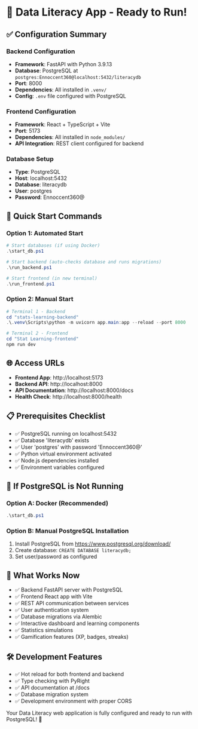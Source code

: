 # 🚀 Data Literacy App - Ready to Run!

## ✅ Configuration Summary

### Backend Configuration
- **Framework**: FastAPI with Python 3.9.13
- **Database**: PostgreSQL at `postgres:Ennoccent360@localhost:5432/literacydb`
- **Port**: 8000
- **Dependencies**: All installed in `.venv/`
- **Config**: `.env` file configured with PostgreSQL

### Frontend Configuration  
- **Framework**: React + TypeScript + Vite
- **Port**: 5173
- **Dependencies**: All installed in `node_modules/`
- **API Integration**: REST client configured for backend

### Database Setup
- **Type**: PostgreSQL
- **Host**: localhost:5432
- **Database**: literacydb
- **User**: postgres
- **Password**: Ennoccent360@

## 🚀 Quick Start Commands

### Option 1: Automated Start
```powershell
# Start databases (if using Docker)
.\start_db.ps1

# Start backend (auto-checks database and runs migrations)
.\run_backend.ps1

# Start frontend (in new terminal)
.\run_frontend.ps1
```

### Option 2: Manual Start
```powershell
# Terminal 1 - Backend
cd "stats-learning-backend"
.\.venv\Scripts\python -m uvicorn app.main:app --reload --port 8000

# Terminal 2 - Frontend  
cd "Stat Learning-frontend"
npm run dev
```

## 🌐 Access URLs
- **Frontend App**: http://localhost:5173
- **Backend API**: http://localhost:8000
- **API Documentation**: http://localhost:8000/docs
- **Health Check**: http://localhost:8000/health

## 📋 Prerequisites Checklist
- ✅ PostgreSQL running on localhost:5432
- ✅ Database 'literacydb' exists
- ✅ User 'postgres' with password 'Ennoccent360@'
- ✅ Python virtual environment activated
- ✅ Node.js dependencies installed
- ✅ Environment variables configured

## 🔧 If PostgreSQL is Not Running

### Option A: Docker (Recommended)
```powershell
.\start_db.ps1
```

### Option B: Manual PostgreSQL Installation
1. Install PostgreSQL from https://www.postgresql.org/download/
2. Create database: `CREATE DATABASE literacydb;`
3. Set user/password as configured

## 🎯 What Works Now
- ✅ Backend FastAPI server with PostgreSQL
- ✅ Frontend React app with Vite
- ✅ REST API communication between services
- ✅ User authentication system
- ✅ Database migrations via Alembic
- ✅ Interactive dashboard and learning components
- ✅ Statistics simulations
- ✅ Gamification features (XP, badges, streaks)

## 🛠️ Development Features
- ✅ Hot reload for both frontend and backend
- ✅ Type checking with PyRight
- ✅ API documentation at /docs
- ✅ Database migration system
- ✅ Development environment with proper CORS

Your Data Literacy web application is fully configured and ready to run with PostgreSQL! 🎉
